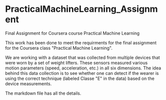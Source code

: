 # PracticalMachineLearning_Assignment
Final Assignment for Coursera course Practical Machine Learning

This work has been done to meet the requirments for the final assignment for the Coursera class "Practical Machine Learning". 

We are working with a dataset that was collected from multiple devices that were worn by a set of weight lifters. These sensors measured
various motion parameters (speed, acceleration, etc.) in all six dimensions. The idea behind this data collection is to see 
whether one can detect if the wearer is using the correct technique (labeled Classe "E" in the data) based on the device 
measurements.

The markdown file has all the details.

